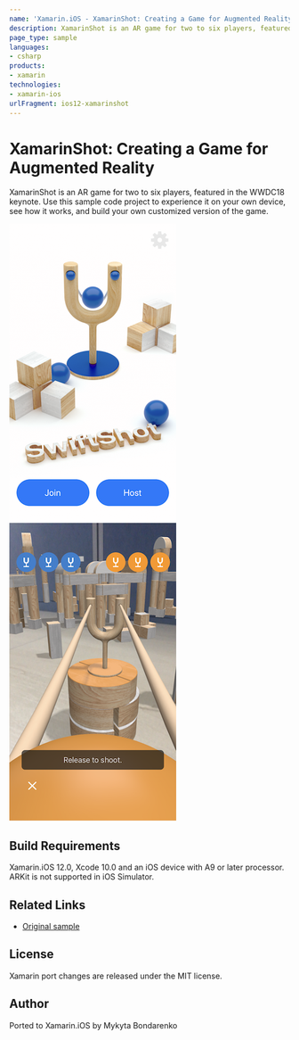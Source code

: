 ```yaml
---
name: 'Xamarin.iOS - XamarinShot: Creating a Game for Augmented Reality'
description: XamarinShot is an AR game for two to six players, featured in the WWDC18 keynote. Use this sample code project to experience it on your own device,...
page_type: sample
languages:
- csharp
products:
- xamarin
technologies:
- xamarin-ios
urlFragment: ios12-xamarinshot
---
```

# XamarinShot: Creating a Game for Augmented Reality

XamarinShot is an AR game for two to six players, featured in the WWDC18 keynote. Use this sample code project to experience it on your own device, see how it works, and build your own customized version of the game.

![Home Screen](Screenshots/screenshot-1.png)![Shooting](Screenshots/screenshot-4.png)

## Build Requirements

Xamarin.iOS 12.0, Xcode 10.0 and an iOS device with A9 or later processor. ARKit is not supported in iOS Simulator.

## Related Links

- [Original sample](https://developer.apple.com/documentation/arkit/swiftshot_creating_a_game_for_augmented_reality)

## License

Xamarin port changes are released under the MIT license.

## Author

Ported to Xamarin.iOS by Mykyta Bondarenko
